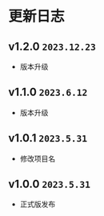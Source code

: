 # 更新日志

## v1.2.0 `2023.12.23`

- 版本升级

## v1.1.0 `2023.6.12`

- 版本升级

## v1.0.1 `2023.5.31`

- 修改项目名

## v1.0.0 `2023.5.31`

- 正式版发布
